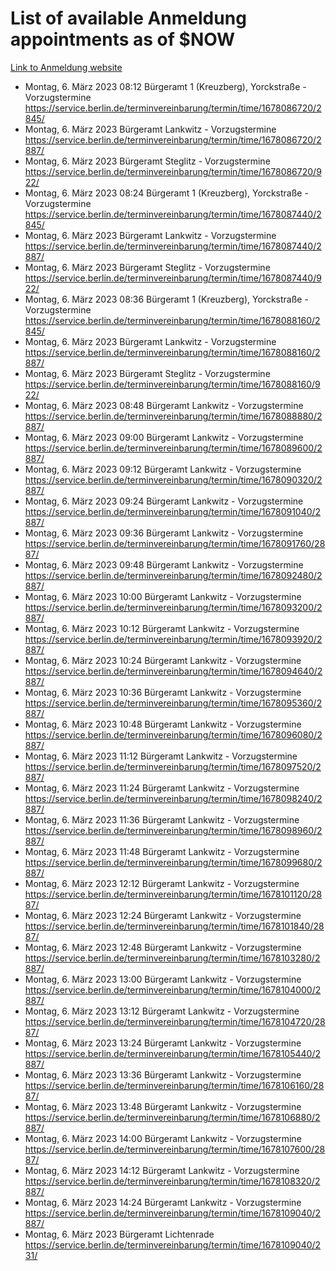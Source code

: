 # List of available Anmeldung appointments as of $NOW
[Link to Anmeldung website](https://service.berlin.de/terminvereinbarung/termin/tag.php?termin=1&anliegen[]=120686&dienstleisterlist=122210,122217,327316,122219,327312,122227,327314,122231,327346,122243,327348,122254,122252,329742,122260,329745,122262,329748,122271,327278,122273,327274,122277,327276,330436,122280,327294,122282,327290,122284,327292,122291,327270,122285,327266,122286,327264,122296,327268,150230,329760,122297,327286,122294,327284,122312,329763,122314,329775,122304,327330,122311,327334,122309,327332,317869,122281,327352,122279,329772,122283,122276,327324,122274,327326,122267,329766,122246,327318,122251,327320,122257,327322,122208,327298,122226,327300&herkunft=http%3A%2F%2Fservice.berlin.de%2Fdienstleistung%2F120686%2F)
- Montag, 6. März 2023 08:12 Bürgeramt 1 (Kreuzberg), Yorckstraße - Vorzugstermine https://service.berlin.de/terminvereinbarung/termin/time/1678086720/2845/
- Montag, 6. März 2023  Bürgeramt Lankwitz - Vorzugstermine https://service.berlin.de/terminvereinbarung/termin/time/1678086720/2887/
- Montag, 6. März 2023  Bürgeramt Steglitz - Vorzugstermine https://service.berlin.de/terminvereinbarung/termin/time/1678086720/922/
- Montag, 6. März 2023 08:24 Bürgeramt 1 (Kreuzberg), Yorckstraße - Vorzugstermine https://service.berlin.de/terminvereinbarung/termin/time/1678087440/2845/
- Montag, 6. März 2023  Bürgeramt Lankwitz - Vorzugstermine https://service.berlin.de/terminvereinbarung/termin/time/1678087440/2887/
- Montag, 6. März 2023  Bürgeramt Steglitz - Vorzugstermine https://service.berlin.de/terminvereinbarung/termin/time/1678087440/922/
- Montag, 6. März 2023 08:36 Bürgeramt 1 (Kreuzberg), Yorckstraße - Vorzugstermine https://service.berlin.de/terminvereinbarung/termin/time/1678088160/2845/
- Montag, 6. März 2023  Bürgeramt Lankwitz - Vorzugstermine https://service.berlin.de/terminvereinbarung/termin/time/1678088160/2887/
- Montag, 6. März 2023  Bürgeramt Steglitz - Vorzugstermine https://service.berlin.de/terminvereinbarung/termin/time/1678088160/922/
- Montag, 6. März 2023 08:48 Bürgeramt Lankwitz - Vorzugstermine https://service.berlin.de/terminvereinbarung/termin/time/1678088880/2887/
- Montag, 6. März 2023 09:00 Bürgeramt Lankwitz - Vorzugstermine https://service.berlin.de/terminvereinbarung/termin/time/1678089600/2887/
- Montag, 6. März 2023 09:12 Bürgeramt Lankwitz - Vorzugstermine https://service.berlin.de/terminvereinbarung/termin/time/1678090320/2887/
- Montag, 6. März 2023 09:24 Bürgeramt Lankwitz - Vorzugstermine https://service.berlin.de/terminvereinbarung/termin/time/1678091040/2887/
- Montag, 6. März 2023 09:36 Bürgeramt Lankwitz - Vorzugstermine https://service.berlin.de/terminvereinbarung/termin/time/1678091760/2887/
- Montag, 6. März 2023 09:48 Bürgeramt Lankwitz - Vorzugstermine https://service.berlin.de/terminvereinbarung/termin/time/1678092480/2887/
- Montag, 6. März 2023 10:00 Bürgeramt Lankwitz - Vorzugstermine https://service.berlin.de/terminvereinbarung/termin/time/1678093200/2887/
- Montag, 6. März 2023 10:12 Bürgeramt Lankwitz - Vorzugstermine https://service.berlin.de/terminvereinbarung/termin/time/1678093920/2887/
- Montag, 6. März 2023 10:24 Bürgeramt Lankwitz - Vorzugstermine https://service.berlin.de/terminvereinbarung/termin/time/1678094640/2887/
- Montag, 6. März 2023 10:36 Bürgeramt Lankwitz - Vorzugstermine https://service.berlin.de/terminvereinbarung/termin/time/1678095360/2887/
- Montag, 6. März 2023 10:48 Bürgeramt Lankwitz - Vorzugstermine https://service.berlin.de/terminvereinbarung/termin/time/1678096080/2887/
- Montag, 6. März 2023 11:12 Bürgeramt Lankwitz - Vorzugstermine https://service.berlin.de/terminvereinbarung/termin/time/1678097520/2887/
- Montag, 6. März 2023 11:24 Bürgeramt Lankwitz - Vorzugstermine https://service.berlin.de/terminvereinbarung/termin/time/1678098240/2887/
- Montag, 6. März 2023 11:36 Bürgeramt Lankwitz - Vorzugstermine https://service.berlin.de/terminvereinbarung/termin/time/1678098960/2887/
- Montag, 6. März 2023 11:48 Bürgeramt Lankwitz - Vorzugstermine https://service.berlin.de/terminvereinbarung/termin/time/1678099680/2887/
- Montag, 6. März 2023 12:12 Bürgeramt Lankwitz - Vorzugstermine https://service.berlin.de/terminvereinbarung/termin/time/1678101120/2887/
- Montag, 6. März 2023 12:24 Bürgeramt Lankwitz - Vorzugstermine https://service.berlin.de/terminvereinbarung/termin/time/1678101840/2887/
- Montag, 6. März 2023 12:48 Bürgeramt Lankwitz - Vorzugstermine https://service.berlin.de/terminvereinbarung/termin/time/1678103280/2887/
- Montag, 6. März 2023 13:00 Bürgeramt Lankwitz - Vorzugstermine https://service.berlin.de/terminvereinbarung/termin/time/1678104000/2887/
- Montag, 6. März 2023 13:12 Bürgeramt Lankwitz - Vorzugstermine https://service.berlin.de/terminvereinbarung/termin/time/1678104720/2887/
- Montag, 6. März 2023 13:24 Bürgeramt Lankwitz - Vorzugstermine https://service.berlin.de/terminvereinbarung/termin/time/1678105440/2887/
- Montag, 6. März 2023 13:36 Bürgeramt Lankwitz - Vorzugstermine https://service.berlin.de/terminvereinbarung/termin/time/1678106160/2887/
- Montag, 6. März 2023 13:48 Bürgeramt Lankwitz - Vorzugstermine https://service.berlin.de/terminvereinbarung/termin/time/1678106880/2887/
- Montag, 6. März 2023 14:00 Bürgeramt Lankwitz - Vorzugstermine https://service.berlin.de/terminvereinbarung/termin/time/1678107600/2887/
- Montag, 6. März 2023 14:12 Bürgeramt Lankwitz - Vorzugstermine https://service.berlin.de/terminvereinbarung/termin/time/1678108320/2887/
- Montag, 6. März 2023 14:24 Bürgeramt Lankwitz - Vorzugstermine https://service.berlin.de/terminvereinbarung/termin/time/1678109040/2887/
- Montag, 6. März 2023  Bürgeramt Lichtenrade https://service.berlin.de/terminvereinbarung/termin/time/1678109040/231/
